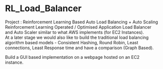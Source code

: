 # RL_Load_Balancer
Project : Reinforcement Learning Based Auto Load Balancing + Auto Scaling   
Reinforcement Learning Operated / Optimised Application Load Balancer and Auto Scaler similar to what AWS implements        (for EC2 Instances).  
At a later stage we would also like to build the traditional load balancing algorithm based models - Consistent Hashing, Round Robin, Least connections, Least Response time and have a comparison (Graph Based). 

Build a GUI based implementation on a webpage hosted on an EC2 instance.
